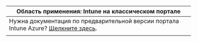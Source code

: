|Область применения: Intune на классическом портале |
|--|
|Нужна документация по предварительной версии портала Intune Azure? [Щелкните здесь](https://docs.microsoft.com/intune/what-is-intune).|
| |
